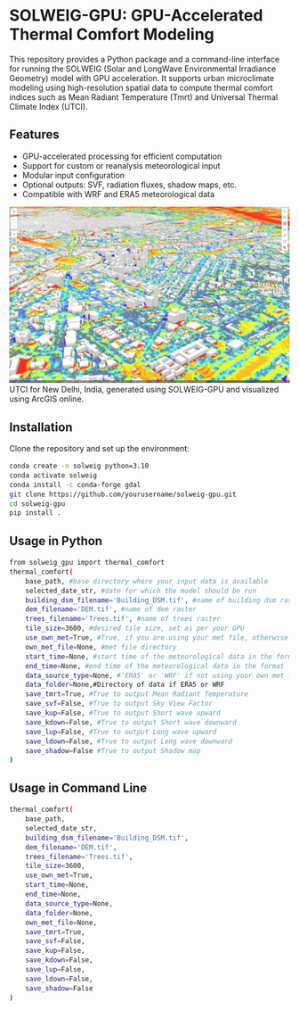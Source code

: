 # SOLWEIG-GPU: GPU-Accelerated Thermal Comfort Modeling

This repository provides a Python package and a command-line interface for running the SOLWEIG (Solar and LongWave Environmental Irradiance Geometry) model with GPU acceleration. It supports urban microclimate modeling using high-resolution spatial data to compute thermal comfort indices such as Mean Radiant Temperature (Tmrt) and Universal Thermal Climate Index (UTCI).

## Features

- GPU-accelerated processing for efficient computation
- Support for custom or reanalysis meteorological input
- Modular input configuration
- Optional outputs: SVF, radiation fluxes, shadow maps, etc.
- Compatible with WRF and ERA5 meteorological data

![UTCI for New Delhi](/UTCI_New_Delhi.jpeg)
UTCI for New Delhi, India, generated using SOLWEIG-GPU and visualized using ArcGIS online.

## Installation

Clone the repository and set up the environment:

```bash
conda create -n solweig python=3.10
conda activate solweig
conda install -c conda-forge gdal
git clone https://github.com/yourusername/solweig-gpu.git
cd solweig-gpu
pip install .
```
## Usage in Python

```bash
from solweig_gpu import thermal_comfort
thermal_comfort(
    base_path, #base directory where your input data is available
    selected_date_str, #date for which the model should be run
    building_dsm_filename='Building_DSM.tif', #name of building dsm raster
    dem_filename='DEM.tif', #name of dem raster
    trees_filename='Trees.tif', #name of trees raster
    tile_size=3600, #desired tile size, set as per your GPU
    use_own_met=True, #True, if you are using your met file, otherwise False
    own_met_file=None, #met file directory
    start_time=None, #start time of the meteorological data in the format 'YYYY-MM-DD HH:MM:SS'
    end_time=None, #end time of the meteorological data in the format 'YYYY-MM-DD HH:MM:SS'
    data_source_type=None, #'ERA5' or 'WRF' if not using your own met file
    data_folder=None,#Directory of data if ERA5 or WRF
    save_tmrt=True, #True to output Mean Radiant Temperature 
    save_svf=False, #True to output Sky View Factor
    save_kup=False, #True to output Short wave upward
    save_kdown=False, #True to output Short wave downward
    save_lup=False, #True to output Long wave upward
    save_ldown=False, #True to output Long wave downward
    save_shadow=False #True to output Shadow map
)
```

## Usage in Command Line
``` bash
thermal_comfort(
    base_path,
    selected_date_str,
    building_dsm_filename='Building_DSM.tif',
    dem_filename='DEM.tif',
    trees_filename='Trees.tif',
    tile_size=3600,
    use_own_met=True,
    start_time=None,
    end_time=None,
    data_source_type=None,
    data_folder=None,
    own_met_file=None,
    save_tmrt=True,
    save_svf=False,
    save_kup=False,
    save_kdown=False,
    save_lup=False,
    save_ldown=False,
    save_shadow=False
)
```
